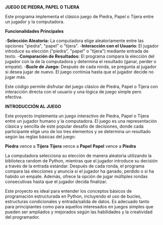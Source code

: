 **JUEGO DE PIEDRA, PAPEL O TIJERA**

Este programa implementa el clásico juego de Piedra, Papel o Tijera entre un jugador y la computadora.

**Funcionalidades Principales**

-**Selección Aleatoria:** La computadora elige aleatoriamente entre las opciones "piedra", "papel" o "tijera".
-**Interacción con el Usuario**: El jugador introduce su elección ("piedra", "papel" o "tijera") mediante entrada de texto.
-**Comparación de Resultados:** El programa compara la elección del jugador con la de la computadora y determina el resultado (ganar, perder o empate).
-**Bucle de Juego:** Después de cada ronda, se pregunta al jugador si desea jugar de nuevo. El juego continúa hasta que el jugador decide no jugar más.

Este código permite disfrutar del juego clásico de Piedra, Papel o Tijera con interacción directa con el usuario y una lógica de juego simple pero efectiva.

**INTRODUCCIÓN AL JUEGO**

Este proyecto implementa un juego interactivo de Piedra, Papel o Tijera entre un jugador humano y la computadora. El juego es una representación clásica y sencilla de este popular desafío de decisiones, donde cada participante elige uno de los tres elementos y se determina un resultado según las reglas básicas del juego:

**Piedra**  vence a **Tijera**
**Tijera**  vence a  **Papel**
**Papel** vence a **Piedra**

La computadora selecciona su elección de manera aleatoria utilizando la biblioteca random de Python, mientras que el jugador introduce su decisión a través de la entrada estándar. Después de cada ronda, el programa compara las elecciones y anuncia si el jugador ha ganado, perdido o si ha habido un empate. Además, ofrece la opción de jugar múltiples rondas consecutivas hasta que el jugador decida finalizar.

Este proyecto es ideal para entender los conceptos básicos de programación estructurada en Python, incluyendo el uso de bucles, estructuras condicionales y entrada/salida de datos. Es adecuado tanto para principiantes como para aquellos interesados en juegos simples que pueden ser ampliados y mejorados según las habilidades y la creatividad del programador.
